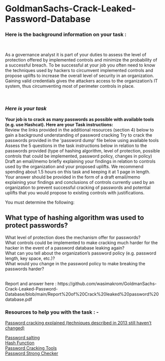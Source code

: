 <h1><b> GoldmanSachs-Crack-Leaked-Password-Database <br/> </b> </h1>
  <h3><b> Here is the background information on your task :  </b> </h3>
  <br/>
  
  <p>
  As a governance analyst it is part of your duties to assess the level of protection offered by implemented controls and minimize the probability of a successful breach. To be successful at your job you often need to know the techniques used by hackers to circumvent implemented controls and propose uplifts to increase the overall level of security in an organization. Gaining valid credentials gives the attackers access to the organization’s IT system, thus circumventing most of perimeter controls in place.
  </p> 
  <br/>
 
  <h3> <i> Here is your task </i></h3>
  <p>
  
  <b>Your job is to crack as many passwords as possible with available tools (e.g. use Hashcat). Here are your Task instructions: </b> <br>
Review the links provided in the additional resources (section 4) below to gain a background understanding of password cracking
Try to crack the passwords provided in the 'password dump' file below using available tools
Assess the 5 questions in the task instructions below in relation to the passwords provided (type of hashing algorithm, level of protection, possible controls that could be implemented, password policy, changes in policy)
Draft an email/memo briefly explaining your findings in relation to controls used by the organization and your proposed uplifts. We recommend spending about 1.5 hours on this task and keeping it at 1 page in length. 
Your answer should be provided in the form of a draft email/memo explaining your findings and conclusions of controls currently used by an organization to prevent successful cracking of passwords and potential uplifts that you would propose to existing controls with justifications.

You must determine the following:

##  What type of hashing algorithm was used to protect passwords? <br>
What level of protection does the mechanism offer for passwords?  <br>
What controls could be implemented to make cracking much harder for the hacker in the event of a password database leaking again?  <br>
What can you tell about the organization’s password policy (e.g. password length, key space, etc.)?   <br>
What would you change in the password policy to make breaking the passwords harder?   

 <br>
 Report and answer here : https://github.com/wasimakrom/GoldmanSachs-Crack-Leaked-Password-Database/blob/main/Report%20of%20Crack%20leaked%20password%20database.pdf
  </p>
  
  
  <h3> Resources to help you with the task : - </h3>
  <a href ="https://arstechnica.com/information-technology/2013/05/how-crackers-make-minced-meat-out-of-your-passwords/">Password cracking explained (techniques described in 2013 still haven’t changed) </a>
  
  <a href = "https://en.wikipedia.org/wiki/Salt_(cryptography)"> Password salting </a> <br>
  <a href ="https://en.wikipedia.org/wiki/Cryptographic_hash_function"> Hash Function </a> <br>
  <a href="https://en.wikipedia.org/wiki/Password_cracking#Software"> Password Cracking Tools </a> <br>
  <a href="https://howsecureismypassword.net/"> Password Strong Checker </a> <br>
  
  
  
